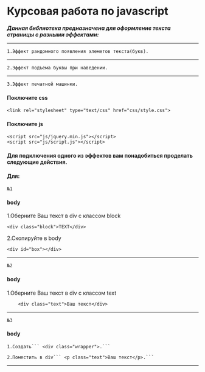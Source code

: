 # Курсовая работа по javascript
***Данная библиотека предназначена для оформление текста страницы с разными эффектами:***
***
 `1.Эффект рандомного появления элеметов текста(букв).`
 ***
 `2.Эффект подъема буквы при наведении.`
 ***
 `3.Эффект печатной машинки.`

#### Поключите css
```
<link rel="stylesheet" type="text/css" href="css/style.css">
```
#### Поключите js
```
<script src="js/jquery.min.js"></script>
<script src="js/script.js"></script>
```
#### Для подключения одного из эффектов вам понадобиться проделать следующие действия.
#### Для:
`№1`
#### body
1.Оберните Ваш текст в div с классом block
```
<div class="block">TEXT</div>
```
2.Скопируйте в body
```
<div id="box"></div>
```
***
`№2`
#### body
1.Оберните Ваш текст в div с классом text
```
	<div class="text">Ваш текст</div>
```
***
`№3`
#### body
```
1.Создать``` <div class="wrapper">.```
```
```
2.Поместить в div``` <p class="text">Ваш текст</p>.```
```
***
